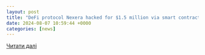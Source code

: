 ```yaml
---
layout: post
title: "DeFi protocol Nexera hacked for $1.5 million via smart contract exploit"
date: 2024-08-07 10:59:44 +0000
categories: [news]
---
```


[Читати далі](https://cointelegraph.com/news/nexera-hack-1-5-million-nxra-token)
